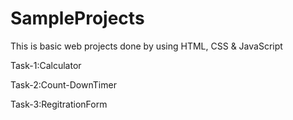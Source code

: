 # SampleProjects
This is basic web projects done by using HTML, CSS &amp; JavaScript 

Task-1:Calculator

Task-2:Count-DownTimer

Task-3:RegitrationForm
